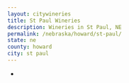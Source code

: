 ```yaml
---
layout: citywineries
title: St Paul Wineries
description: Wineries in St Paul, NE
permalink: /nebraska/howard/st-paul/
state: ne
county: howard
city: st paul
---
```

-
